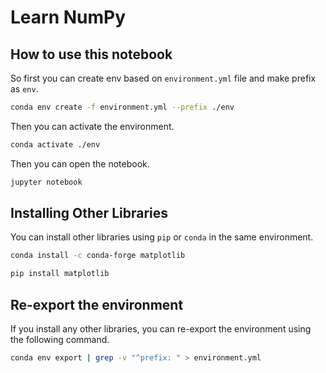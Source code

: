 # Learn NumPy

## How to use this notebook

So first you can create env based on `environment.yml` file and make prefix as `env`. 

```bash
conda env create -f environment.yml --prefix ./env
```

Then you can activate the environment.
```bash
conda activate ./env
```

Then you can open the notebook.
```bash
jupyter notebook
```

## Installing Other Libraries

You can install other libraries using `pip` or `conda` in the same environment.

```bash
conda install -c conda-forge matplotlib
```

```bash
pip install matplotlib
```

## Re-export the environment

If you install any other libraries, you can re-export the environment using the following command.

```bash
conda env export | grep -v "^prefix: " > environment.yml
```